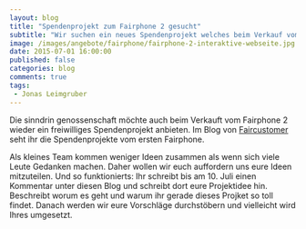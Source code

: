 ```yaml
---
layout: blog
title: "Spendenprojekt zum Fairphone 2 gesucht"
subtitle: "Wir suchen ein neues Spendenprojekt welches beim Verkauf vom Fairphone 2 angeboten werden kann."
image: /images/angebote/fairphone/fairphone-2-interaktive-webseite.jpg
date: 2015-07-01 16:00:00
published: false
categories: blog
comments: true
tags:
 - Jonas Leimgruber
---
```

Die sinndrin genossenschaft möchte auch beim Verkauft vom Fairphone 2 wieder ein freiwilliges Spendenprojekt anbieten. Im Blog von [Faircustomer][faircustomer] seht ihr die Spendenprojekte vom ersten Fairphone. 

Als kleines Team kommen weniger Ideen zusammen als wenn sich viele Leute Gedanken machen. Daher wollen wir euch auffordern uns eure Ideen mitzuteilen.
Und so funktionierts: Ihr schreibt bis am 10. Juli einen Kommentar unter diesen Blog
und schreibt dort eure Projektidee hin. Beschreibt worum es geht und warum ihr gerade dieses Projket so toll findet. Danach werden wir eure Vorschläge durchstöbern und vielleicht wird Ihres umgesetzt.

[faircustomer]: http://blog.faircustomer.ch/?p=2387%27%3EE-Waste%20Recyclingprojekt%20in%20Ghana
